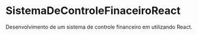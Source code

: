 # SistemaDeControleFinaceiroReact
Desenvolvimento de um sistema de controle financeiro em utilizando React.
